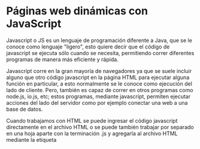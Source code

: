 # Páginas web dinámicas con JavaScript

Javascript o JS es un lenguaje de programación diferente a Java, que se le conoce como lenguaje "ligero", esto quiere decir que el código de javascript se ejecuta sólo cuando se necesita, permitiendo correr diferentes programas de manera más eficiente y rápida.

Javascript corre en la gran mayoría de navegadores ya que se suele incluir alguno que otro código javascript en la página HTML para ejecutar alguna función en particular, a esto normalmente se le conoce como ejecución del lado de cliente. Pero, también es capaz de correr en otros programas como node.js, io.js, etc; estos programas, mediante javascript, permiten ejecutar acciones del lado del servidor como por ejemplo conectar una web a una base de datos.

Cuando trabajamos con HTML se puede ingresar el código javascript directamente en el archivo HTML o se puede también trabajar por separado en una hoja aparte con la terminación .js y agregarla al archivo HTML mediante la etiqueta <script>.

```
<body>
<script src= "app.js"></script>
</body>
```

Se debe considerar que existen diversas formas de que el javascript pueda mostrar "texto" para que el usuario pueda leer, las mas simples son:

*'alert' muestra un modal en el navegador con el texto indicado. 
*'document.write' cambia o muestra texto directamente en el navegador, sin necesidad de pop ups. 
*'console.log' muestra texto en la consola, esto quiere decir que no es visible a simple vista para el usuario pero puede acceder a el accediendo a la consola, que es donde normalmente se muestran errores y alertas. 
*'confirm' muestra un modal con el texto indicado y los botones ok/cancel.
*'prompt' de manera similar al confirm muestra un modal en el navegador con el texto indicado, los botones ok/cancel y ademas un espacio para que el usuario pueda llenar.

Cuando uno habla de JavaScript comúnmente podría estarse refiriendo a 3 diferentes ejecuciones:

1. El propio lenguaje de programación, que es capaz de correr en servidores y navegadores.
2. El DOM API, se refiere al conjunto de códigos javascript que permiten interactuan con el DOM (o estructura) de una web.
3. El server API, o el sistema de intercambio de datos entre el servidor y los dispositivos o clientes. Normalmente ejecutados a través de node.js con javascript.

# Resolución de las Preguntas

1. ¿Qué son las variables en JavaScript?

Una variable es como una caja con un "nombre" al que se le puede asignar un valor. Este valor se asigna mediante declaraciones y normalmente se le pone un "nombre" para más adelante poder referirte o "llamar" a esa variable.
En el siguiente ejemplo, en lugar de escribir `2+2+2+2` y `3*3*3` es más fácil definir esos ejercicios matemáticos como 2 variables y luego sumarlos.

```
// Variables
let x = (2 + 2 + 2 + 2); // x es igual a 2+2+2+2
let y = (3 * 3 * 3); // y es igual a 3*3*3

// Mandar el resultado a la consola
console.log(X + Y); // mostrará en la consola: X + Y = 35
```

2. ¿Qué significa “declarar” una variable?

Una declaración es una instrucción, "declarar una variable" es la instrucción de asignarle un nombre a un valor y "guardarlo" para poder usarlo luego, ya sea para una operación matemática (como en el ejemplo anterior) o para luego "mostrarlo" de forma más sencilla. Por ejemplo.

```
// Variables
let saludo = "Bienvenido a este ejemplo"; // cada que llame a la variable bienvenido el valor será el texto "Bienvenido a este ejemplo"

// Mandar el resultado a la consola
console.log(saludo); // mostrará "Bienvenido a este ejemplo" en la consola
```

3. ¿Qué es un operador de “asignación” y qué hace?

Los operadores de asignación son operadores que asignan un valor a una variable. Ya usamos el más básico, =, muchas veces — simplemente asigna a la variable de la izquierda, el valor de la derecha:
Un operador de asignación se utiliza para dar un valor a una variable. Este valor dependerá del operador que se utilice. La gran mayoría de veces se utiliza el `=` para declarar variables. Significa que el valor a la derecha del `=` está asignado a la variable a su izquierda. Pero esto puede hacerse más complejo, se puede sumar, restar, multiplicar y otro sin fin de operaciones.
Estos operadores se pueden  usar para por ejemplo correr contadores de tiempo en una página, o ejecutar una barra de progreso en un aplicativo web que se actualice gradualmente con el tiempo.

4. ¿Cómo se llama la información recibida del usuario?

Se les llama "inputs" y se puede hacer mediante algunas funciones como `prompt` o `confirm`, que permiten al usuario proporcionar "información" a través de una web, por ejemplo.